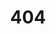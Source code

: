 ---
title: '404'
template: splash
giscus: false
editUrl: false
hero:
  title: '404'
  tagline: Page not found. Check the URL or try using the search bar.
---